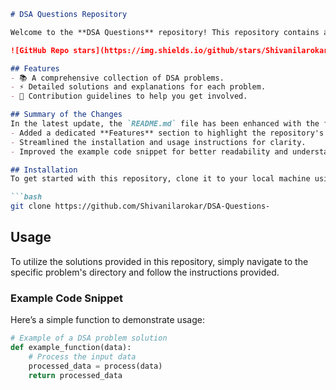 ```markdown
# DSA Questions Repository

Welcome to the **DSA Questions** repository! This repository contains a collection of Data Structures and Algorithms (DSA) problems designed to help you enhance your coding skills.

![GitHub Repo stars](https://img.shields.io/github/stars/Shivanilarokar/DSA-Questions-) ![GitHub forks](https://img.shields.io/github/forks/Shivanilarokar/DSA-Questions-) ![GitHub issues](https://img.shields.io/github/issues/Shivanilarokar/DSA-Questions-)

## Features
- 📚 A comprehensive collection of DSA problems.
- ⚡ Detailed solutions and explanations for each problem.
- 🤝 Contribution guidelines to help you get involved.

## Summary of the Changes
In the latest update, the `README.md` file has been enhanced with the following improvements:
- Added a dedicated **Features** section to highlight the repository's offerings.
- Streamlined the installation and usage instructions for clarity.
- Improved the example code snippet for better readability and understanding.

## Installation
To get started with this repository, clone it to your local machine using:

```bash
git clone https://github.com/Shivanilarokar/DSA-Questions-
```

## Usage
To utilize the solutions provided in this repository, simply navigate to the specific problem's directory and follow the instructions provided.

### Example Code Snippet
Here’s a simple function to demonstrate usage:

```python
# Example of a DSA problem solution
def example_function(data):
    # Process the input data
    processed_data = process(data)
    return processed_data
```
```